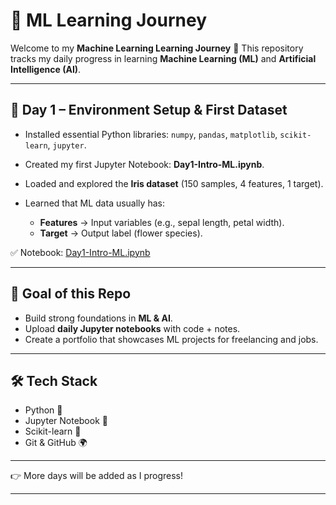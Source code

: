 # 📘 ML Learning Journey

Welcome to my **Machine Learning Learning Journey** 🚀
This repository tracks my daily progress in learning **Machine Learning (ML)** and **Artificial Intelligence (AI)**.

---

## 📅 Day 1 – Environment Setup & First Dataset

* Installed essential Python libraries: `numpy`, `pandas`, `matplotlib`, `scikit-learn`, `jupyter`.
* Created my first Jupyter Notebook: **Day1-Intro-ML.ipynb**.
* Loaded and explored the **Iris dataset** (150 samples, 4 features, 1 target).
* Learned that ML data usually has:

  * **Features** → Input variables (e.g., sepal length, petal width).
  * **Target** → Output label (flower species).

✅ Notebook: [Day1-Intro-ML.ipynb](Day1-Intro-ML.ipynb)

---

## 🚀 Goal of this Repo

* Build strong foundations in **ML & AI**.
* Upload **daily Jupyter notebooks** with code + notes.
* Create a portfolio that showcases ML projects for freelancing and jobs.

---

## 🛠 Tech Stack

* Python 🐍
* Jupyter Notebook 📓
* Scikit-learn 🤖
* Git & GitHub 🌍

---

👉 More days will be added as I progress!

---




